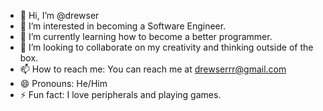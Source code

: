- 👋 Hi, I’m @drewser
- 👀 I’m interested in becoming a Software Engineer.
- 🌱 I’m currently learning how to become a better programmer.
- 💞️ I’m looking to collaborate on my creativity and thinking outside of the box.
- 📫 How to reach me: You can reach me at drewserrr@gmail.com
- 😄 Pronouns: He/Him
- ⚡ Fun fact: I love peripherals and playing games.

<!---
drewserr/drewserr is a ✨ special ✨ repository because its `README.md` (this file) appears on your GitHub profile.
You can click the Preview link to take a look at your changes.
--->
